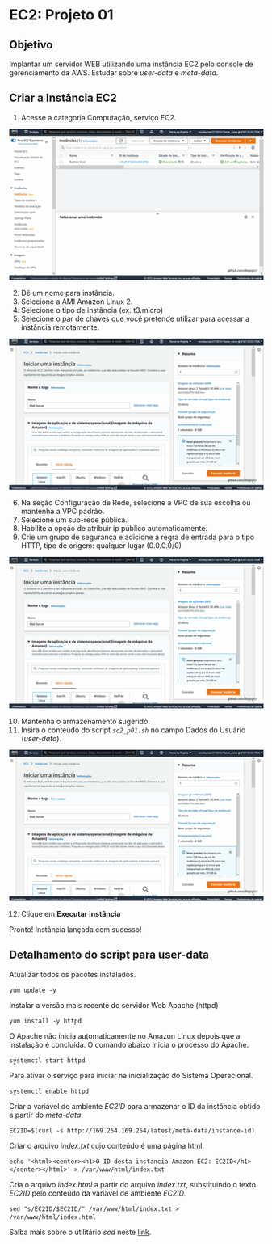# EC2: Projeto 01

## Objetivo
Implantar um servidor WEB utilizando uma instância EC2 pelo console de gerenciamento da AWS. Estudar sobre _user-data_ e _meta-data_.

## Criar a Instância EC2
1. Acesse a categoria Computação, serviço EC2.

![im01](https://github.com/diegogrr/sdi_aws/blob/43a0cadb893caa18f10a72edef71cef0d7b1f21f/EC2/ec2_p01_WebServer/assets/ec2_p01_img_01.gif)

2. Dê um nome para instância. 
3. Selecione a AMI Amazon Linux 2.
4. Selecione o tipo de instância (ex. t3.micro) 
5. Selecione o par de chaves que você pretende utilizar para acessar a instância remotamente.

![im02](https://github.com/diegogrr/sdi_aws/blob/a384e0fedf906ebdbdf6fc3adfdeb1cb8c9c8025/EC2/ec2_p01_WebServer/assets/ec2_p01_img_02.gif)

6. Na seção Configuração de Rede, selecione a VPC de sua escolha ou mantenha a VPC padrão.
7. Selecione um sub-rede pública.
8. Habilite a opção de atribuir ip público automaticamente.
9. Crie um grupo de segurança e adicione a regra de entrada para o tipo HTTP, tipo de origem: qualquer lugar (0.0.0.0/0)

![im03](https://github.com/diegogrr/sdi_aws/blob/a384e0fedf906ebdbdf6fc3adfdeb1cb8c9c8025/EC2/ec2_p01_WebServer/assets/ec2_p01_img_02.gif)

10. Mantenha o armazenamento sugerido.
11. Insira o conteúdo do script *`sc2_p01.sh`* no campo Dados do Usuário (_user-data_).

![im04](https://github.com/diegogrr/sdi_aws/blob/a384e0fedf906ebdbdf6fc3adfdeb1cb8c9c8025/EC2/ec2_p01_WebServer/assets/ec2_p01_img_02.gif)

12. Clique em **Executar instância**

Pronto! Instância lançada com sucesso!

## Detalhamento do script para user-data
Atualizar todos os pacotes instalados.
```shell
yum update -y
```
Instalar a versão mais recente do servidor Web Apache (httpd)
```shell
yum install -y httpd
```
O Apache não inicia automaticamente no Amazon Linux depois que a instalação é concluída. O comando abaixo inicia o processo do Apache.
```shell
systemctl start httpd
```
Para ativar o serviço para iniciar na inicialização do Sistema Operacional.
```shell
systemctl enable httpd
```
Criar a variável de ambiente *EC2ID* para armazenar o ID da instância obtido a partir do _meta-data_.
```shell
EC2ID=$(curl -s http://169.254.169.254/latest/meta-data/instance-id)
```
Criar o arquivo *index.txt* cujo conteúdo é uma página html.
```shell
echo '<html><center><h1>O ID desta instancia Amazon EC2: EC2ID</h1></center></html>' > /var/www/html/index.txt
```
Cria o arquivo *index.html* a partir do arquivo *index.txt*, substituindo o texto *EC2ID* pelo conteúdo da variável de ambiente *EC2ID*.
```shell
sed "s/EC2ID/$EC2ID/" /var/www/html/index.txt > /var/www/html/index.html
```
Saiba mais sobre o utilitário *sed* neste [link](https://man7.org/linux/man-pages/man1/sed.1p.html).